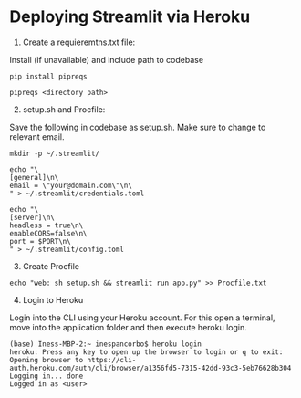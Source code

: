 # Deploying Streamlit via Heroku

1. Create a requieremtns.txt file:

Install (if unavailable) and include path to codebase

``pip install pipreqs``

``pipreqs <directory path>``

2. setup.sh and Procfile:

Save the following in codebase as setup.sh. Make sure to change to relevant email.

```
mkdir -p ~/.streamlit/

echo "\
[general]\n\
email = \"your@domain.com\"\n\
" > ~/.streamlit/credentials.toml

echo "\
[server]\n\
headless = true\n\
enableCORS=false\n\
port = $PORT\n\
" > ~/.streamlit/config.toml
```

3. Create Procfile

``echo "web: sh setup.sh && streamlit run app.py" >> Procfile.txt``

4. Login to Heroku

Login into the CLI using your Heroku account. For this open a terminal, move into the application folder and then execute heroku login.

```
(base) Iness-MBP-2:~ inespancorbo$ heroku login
heroku: Press any key to open up the browser to login or q to exit: 
Opening browser to https://cli-auth.heroku.com/auth/cli/browser/a1356fd5-7315-42dd-93c3-5eb76628b304
Logging in... done
Logged in as <user>
```
